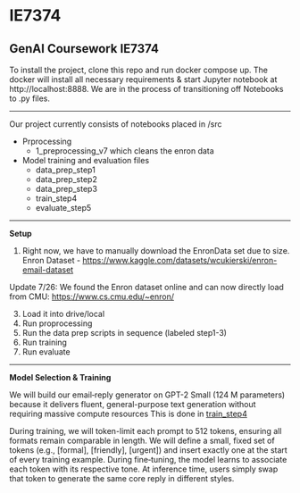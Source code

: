 # IE7374
GenAI Coursework IE7374
---

To install the project, clone this repo and run docker compose up.
The docker will install all necessary requirements & start Jupyter notebook at http://localhost:8888.
We are in the process of transitioning off Notebooks to .py files.

---

Our project currently consists of notebooks placed in /src 
- Prprocessing 
  - 1_preprocessing_v7 which cleans the enron data
- Model training and evaluation files
  - data_prep_step1
  - data_prep_step2
  - data_prep_step3
  - train_step4
  - evaluate_step5
---

**Setup**

1. Right now, we have to manually download the EnronData set due to size.
Enron Dataset - https://www.kaggle.com/datasets/wcukierski/enron-email-dataset

Update 7/26: We found the Enron dataset online and can now directly load from CMU: https://www.cs.cmu.edu/~enron/ 

3. Load it into drive/local
4. Run proprocessing
5. Run the data prep scripts in sequence (labeled step1-3)
6. Run training
7. Run evaluate

---

**Model Selection & Training**

We will build our email‐reply generator on GPT-2 Small (124 M parameters) because it delivers fluent, general-purpose text generation without requiring massive compute resources 
This is done in [train_step4](https://github.com/jayllo/enron-email-assist/blob/main/src/train_step4.ipynb)

During training, we will token-limit each prompt to 512 tokens, ensuring all formats remain comparable in length.
We will define a small, fixed set of tokens (e.g., [formal], [friendly], [urgent]) and insert exactly one at the start of every training example. During fine‐tuning, the model learns to associate each token with its respective tone. At inference time, users simply swap that token to generate the same core reply in different styles.
